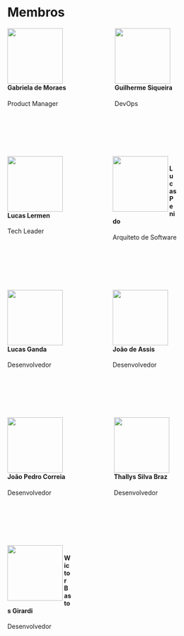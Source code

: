 # Membros
<div style="float:left;margin:0 110px 110px 0">
    <img align="left" width="125" height="125" src="https://avatars3.githubusercontent.com/u/30664415?s=460&v=4">
    <h4> Gabriela de Moraes</h4>
    Product Manager
</div>

<div style="float:left;margin:0 110px 110px 0">
    <img align="left" width="125" height="125" src="https://avatars0.githubusercontent.com/u/30915713?s=460&v=4">
    <h4> Guilherme Siqueira</h4>
    DevOps 
</div>
<div style="float:left;margin:0 110px 110px 0">
    <img align="left" width="125" height="125" src="https://avatars0.githubusercontent.com/u/23313535?s=460&v=4">
    <h4> Lucas Lermen</h4>
    Tech Leader 
</div>

<div style="float:left;margin:0 75px 110px 0">
    <img align="left" width="125" height="125" src="https://avatars2.githubusercontent.com/u/23086119?s=460&v=4">
    <h4>Lucas Penido</h4>
    Arquiteto de Software 
</div>

<div style="float:left;margin:0 110px 110px 0">
    <img align="left" width="125" height="125" src="https://i.imgur.com/frbT3f3.jpg">
    <h4> Lucas Ganda</h4>
     Desenvolvedor 
</div>

<div style="float:left;margin:0 110px 110px 0">
    <img align="left" width="125" height="125" src="https://i.imgur.com/n0oB3Zt.jpg">
    <h4> João de Assis</h4>
     Desenvolvedor 
</div>
<div style="float:left;margin:0 110px 110px 0">
    <img align="left" width="125" height="125" src="https://avatars1.githubusercontent.com/u/40182083?s=460&v=4">
    <h4> João Pedro Correia</h4>
     Desenvolvedor 
</div>

<div style="float:left;margin:0 110px 110px 0">
    <img align="left" width="125" height="125" src="https://i.imgur.com/VbAqvUC.jpg">
    <h4> Thallys Silva Braz</h4>
     Desenvolvedor 
</div>

<div style="float:left;margin:0 110px 110px 0">
    <img align="left" width="125" height="125" src="https://i.imgur.com/VDSizSX.jpg">
    <h4> Wictor Bastos Girardi</h4>
     Desenvolvedor 
</div>


